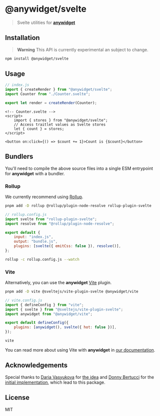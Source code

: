 # @anywidget/svelte

> Svelte utilities for [**anywidget**](https://anywidget.dev)

## Installation

> **Warning**
> This API is currently experimental an subject to change.

```sh
npm install @anywidget/svelte
```

## Usage

```javascript
// index.js
import { createRender } from "@anywidget/svelte";
import Counter from "./Counter.svelte";

export let render = createRender(Counter);
```

```svelte
<!-- Counter.svelte -->
<script>
    import { stores } from "@anywidget/svelte";
    // Access traitlet values as Svelte stores
    let { count } = stores;
</script>

<button on:click={() => $count += 1}>Count is {$count}</button>
```

## Bundlers

You'll need to compile the above source files into a single ESM entrypoint
for **anywidget** with a bundler.

### Rollup

We currently recommend using [Rollup](https://rollupjs.org/).

```sh
pnpm add -D rollup @rollup/plugin-node-resolve rollup-plugin-svelte
```

```js
// rollup.config.js
import svelte from "rollup-plugin-svelte";
import resolve from "@rollup/plugin-node-resolve";

export default {
	input: "index.js",
	output: "bundle.js",
	plugins: [svelte({ emitCss: false }), resolve()],
};
```

```sh
rollup -c rollup.config.js --watch
```

### Vite

Alternatively, you can use the **anywidget** [Vite](https://vitejs.dev/) plugin.

```sh
pnpm add -D vite @sveltejs/vite-plugin-svelte @anywidget/vite
```

```js
// vite.config.js
import { defineConfig } from "vite";
import { svelte } from "@sveltejs/vite-plugin-svelte";
import anywidget from "@anywidget/vite";

export default defineConfig({
	plugins: [anywidget(), svelte({ hot: false })],
});
```

```sh
vite
```

You can read more about using Vite with **anywidget** in [our documentation](https://anywidget.dev/en/bundling/#vite).

## Acknowledgements

Special thanks to [Daria Vasyukova](https://github.com/gereleth) for [the idea](https://twitter.com/gereleth/status/1620164274491654145) and
[Donny Bertucci](https://github.com/xnought) for the [initial implementation](https://github.com/xnought/svelte-store-anywidget),
which lead to this package.

## License

MIT
